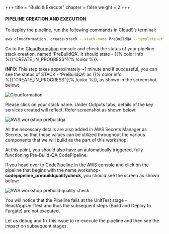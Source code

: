 +++
title = "Build & Execute"
chapter = false
weight = 2
+++

#### PIPELINE CREATION AND EXECUTION

To deploy the pipeline, run the following commands in Cloud9’s terminal:

```bash text
aws cloudformation  create-stack --stack-name PreBuildQA --template-url https://aws-wrkshp-artifacts.s3-eu-west-1.amazonaws.com/awsworkshop_infrastructure_artefacts/awsworkshop_prebuild_qa.json --capabilities CAPABILITY_NAMED_IAM
```

Go to the [CloudFormation](https://console.aws.amazon.com/cloudformation/home) console and check the status of your pipeline stack creation, named 'PreBuildQA'. It should state - {{% color info %}}“CREATE_IN_PROGRESS”{{% /color %}}.

**INFO**: This step takes approximately ~1 minute and if successful, you can see the status of STACK - ‘PreBuildQA’ as {{% color info %}}“CREATE_IN_PROGRESS”{{% /color %}}, as shown in the screenshot below:




![Cloudformation](/images/module1/Module_1-1.png)

Please click on your stack name. Under Outputs tabs, details of the key services created will reflect. Refer screenshot as shown below:

![AWS workshop prebuildqa](/images/module1/Module_1-2.png)

All the necessary details are also added in AWS Secrets Manager as Secrets, so that these values can be utilized throughout the various components that we will build as the part of this workshop.

At this point, you should also have an automatically triggered, fully functioning Pre-Build-QA CodePipeline. 

If you head over to [CodePipeline](https://console.aws.amazon.com/codesuite/codepipeline/home) in the AWS console and click on the pipeline that begins with the name workshop-**codepipeline_prebuildqualitycheck**, you should see the screen as shown below: 


![AWS workshop prebuild quality check](/images/module1/Module_1-3.png)

You will notice that the Pipeline fails at the UnitTest stage - ReactAppUnitTest and thus the subsequent steps (Build and Deploy to Fargate) are not executed.

Let us debug and fix this issue to re-execute the pipeline and then see the impact on subsequent stages.





